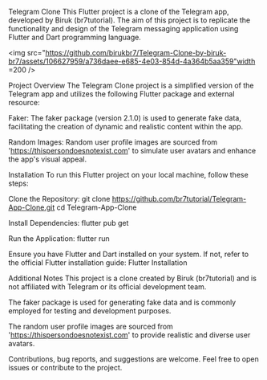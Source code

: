 Telegram Clone
This Flutter project is a clone of the Telegram app, developed by Biruk (br7tutorial). The aim of this project is to replicate the functionality and design of the Telegram messaging application using Flutter and Dart programming language.

<img src="https://github.com/birukbr7/Telegram-Clone-by-biruk-br7/assets/106627959/a736daee-e685-4e03-854d-4a364b5aa359"width =200 />






Project Overview
The Telegram Clone project is a simplified version of the Telegram app and utilizes the following Flutter package and external resource:

Faker: The faker package (version 2.1.0) is used to generate fake data, facilitating the creation of dynamic and realistic content within the app.

Random Images: Random user profile images are sourced from 'https://thispersondoesnotexist.com' to simulate user avatars and enhance the app's visual appeal.

Installation
To run this Flutter project on your local machine, follow these steps:

Clone the Repository:
git clone https://github.com/br7tutorial/Telegram-App-Clone.git
cd Telegram-App-Clone



Install Dependencies:
flutter pub get


Run the Application:
flutter run



Ensure you have Flutter and Dart installed on your system. If not, refer to the official Flutter installation guide: Flutter Installation

Additional Notes
This project is a clone created by Biruk (br7tutorial) and is not affiliated with Telegram or its official development team.

The faker package is used for generating fake data and is commonly employed for testing and development purposes.

The random user profile images are sourced from 'https://thispersondoesnotexist.com' to provide realistic and diverse user avatars.

Contributions, bug reports, and suggestions are welcome. Feel free to open issues or contribute to the project.
